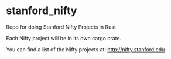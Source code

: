 # stanford_nifty
Repo for doing Stanford Nifty Projects in Rust

Each Nifty project will be in its own cargo crate.

You can find a list of the Nifty projects at: http://nifty.stanford.edu
